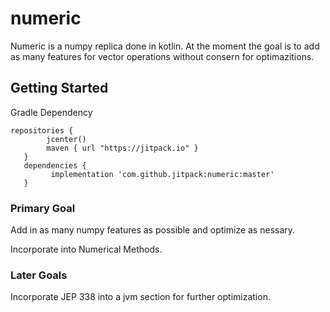 # numeric
Numeric is a numpy replica done in kotlin. At the moment the goal is to add as many features for vector operations without consern for optimazitions. 

## Getting Started
Gradle Dependency
```
repositories {
        jcenter()
        maven { url "https://jitpack.io" }
   }
   dependencies {
         implementation 'com.github.jitpack:numeric:master'
   }
```
 


### Primary Goal
Add in as many numpy features as possible and optimize as nessary.

Incorporate into Numerical Methods.

### Later Goals
Incorporate JEP 338 into a jvm section for further optimization.
